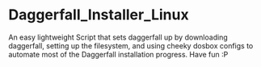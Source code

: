 # Daggerfall_Installer_Linux
An easy lightweight Script that sets daggerfall up by downloading daggerfall, setting up the filesystem, and using cheeky dosbox configs to automate most of the Daggerfall installation progress. Have fun :P
